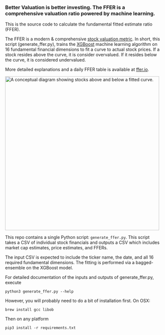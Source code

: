 ### Better Valuation is better investing. The FFER is a comprehensive valuation ratio powered by machine learning.

This is the source code to calculate the fundamental fitted estimate ratio (FFER). 

The FFER is a modern & comprehensive [stock valuation metric](https://en.wikipedia.org/wiki/Stock_valuation). In short, this script (generate_ffer.py), trains the [XGBoost](https://xgboost.readthedocs.io/en/latest/) machine learning algorithm on 16 fundamental financial dimensions to fit a curve to actual stock prices. If a stock resides above the curve, it is consider overvalued. If it resides below the curve, it is considered undervalued.

More detailed explanations and a daily FFER table is available at [ffer.io](https://ffer.io).

<img src="https://ffer.io/graph.jpg" alt="A conceptual diagram showing stocks above and below a fitted curve." width="500">

This repo contains a single Python script: `generate_ffer.py`. This script takes a CSV of individual stock financials and outputs a CSV which includes market cap estimates, price estimates, and FFERs.

The input CSV is expected to include the ticker name, the date, and all 16 required fundamental dimensions. The fitting is performed via a bagged-ensemble on the XGBoost model.

For detailed documentation of the inputs and outputs of generate_ffer.py, execute 
    
    python3 generate_ffer.py --help

However, you will probably need to do a bit of installation first. On OSX:

    brew install gcc libob

Then on any platform

    pip3 install -r requirements.txt
